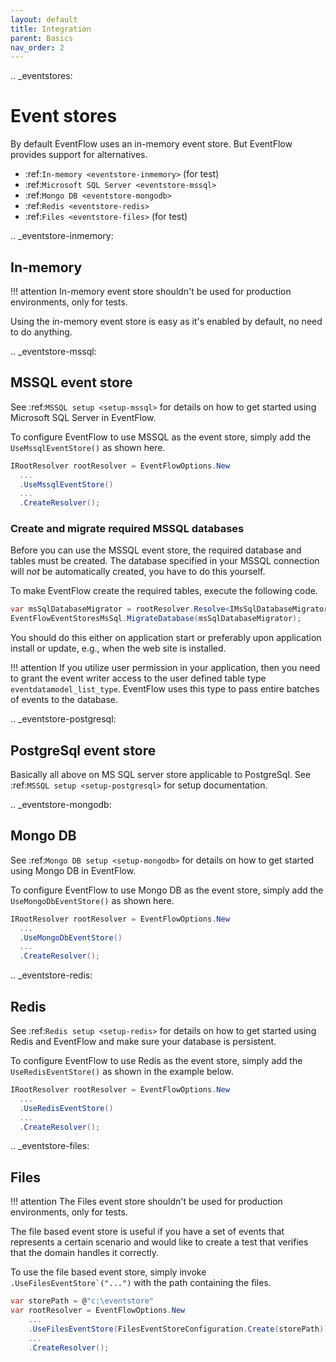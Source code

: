 ```yaml
---
layout: default
title: Integration
parent: Basics
nav_order: 2
---
```



.. _eventstores:

# Event stores

By default EventFlow uses an in-memory event store. But EventFlow provides
support for alternatives.

- :ref:`In-memory <eventstore-inmemory>` (for test)
- :ref:`Microsoft SQL Server <eventstore-mssql>`
- :ref:`Mongo DB <eventstore-mongodb>`
- :ref:`Redis <eventstore-redis>`
- :ref:`Files <eventstore-files>` (for test)


.. _eventstore-inmemory:

## In-memory

!!! attention
    In-memory event store shouldn't be used for production environments, only for tests.


Using the in-memory event store is easy as it's enabled by default, no need
to do anything.


.. _eventstore-mssql:

## MSSQL event store

See :ref:`MSSQL setup <setup-mssql>` for details on how to get started
using Microsoft SQL Server in EventFlow.

To configure EventFlow to use MSSQL as the event store, simply add the
``UseMssqlEventStore()`` as shown here.

```csharp
IRootResolver rootResolver = EventFlowOptions.New
  ...
  .UseMssqlEventStore()
  ...
  .CreateResolver();
```

### Create and migrate required MSSQL databases

Before you can use the MSSQL event store, the required database and
tables must be created. The database specified in your MSSQL connection
will *not* be automatically created, you have to do this yourself.

To make EventFlow create the required tables, execute the following
code.

```csharp
var msSqlDatabaseMigrator = rootResolver.Resolve<IMsSqlDatabaseMigrator>();
EventFlowEventStoresMsSql.MigrateDatabase(msSqlDatabaseMigrator);
```

You should do this either on application start or preferably upon
application install or update, e.g., when the web site is installed.

!!! attention
    If you utilize user permission in your application, then you
    need to grant the event writer access to the user defined table type
    ``eventdatamodel_list_type``. EventFlow uses this type to pass entire
    batches of events to the database.

.. _eventstore-postgresql:

## PostgreSql event store

Basically all above on MS SQL server store applicable to PostgreSql. See :ref:`MSSQL setup <setup-postgresql>` 
for setup documentation.

.. _eventstore-mongodb:

## Mongo DB

See :ref:`Mongo DB setup <setup-mongodb>` for details on how to get started using Mongo DB in EventFlow.

To configure EventFlow to use Mongo DB as the event store, simply add the ``UseMongoDbEventStore()`` as shown here.

```csharp
IRootResolver rootResolver = EventFlowOptions.New
  ...
  .UseMongoDbEventStore()
  ...
  .CreateResolver();
```

.. _eventstore-redis:

## Redis

See :ref:`Redis setup <setup-redis>` for details on how to get started using Redis and EventFlow and make sure your database is persistent.

To configure EventFlow to use Redis as the event store, simply add the ``UseRedisEventStore()`` as shown in the example below.


```csharp
IRootResolver rootResolver = EventFlowOptions.New
  ...
  .UseRedisEventStore()
  ...
  .CreateResolver();
```

.. _eventstore-files:

## Files

!!! attention
    The Files event store shouldn't be used for production environments, only for tests.


The file based event store is useful if you have a set of events that represents
a certain scenario and would like to create a test that verifies that the domain
handles it correctly.

To use the file based event store, simply invoke ``.UseFilesEventStore`("...")``
with the path containing the files.

```csharp
var storePath = @"c:\eventstore"
var rootResolver = EventFlowOptions.New
    ...
    .UseFilesEventStore(FilesEventStoreConfiguration.Create(storePath))
    ...
    .CreateResolver();
```
